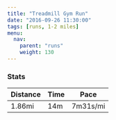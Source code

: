 ```yaml
---
title: "Treadmill Gym Run"
date: "2016-09-26 11:30:00"
tags: [runs, 1-2 miles]
menu:
  nav:
    parent: "runs"
    weight: 130
---
```


### Stats

| Distance | Time | Pace |
|----------|------|------|
|1.86mi|14m|7m31s/mi|
